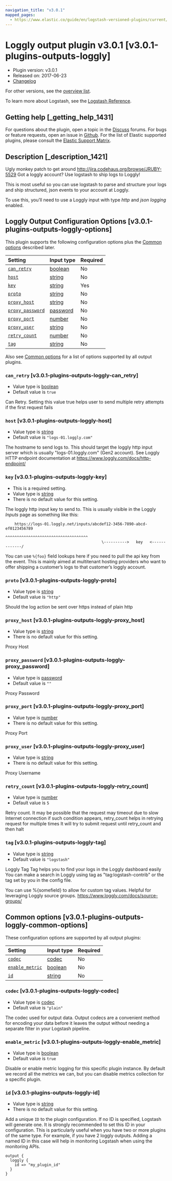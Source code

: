 ```yaml
---
navigation_title: "v3.0.1"
mapped_pages:
  - https://www.elastic.co/guide/en/logstash-versioned-plugins/current/v3.0.1-plugins-outputs-loggly.html
---
```


# Loggly output plugin v3.0.1 [v3.0.1-plugins-outputs-loggly]

* Plugin version: v3.0.1
* Released on: 2017-06-23
* [Changelog](https://github.com/logstash-plugins/logstash-output-loggly/blob/v3.0.1/CHANGELOG.md)

For other versions, see the [overview list](output-loggly-index.md).

To learn more about Logstash, see the [Logstash Reference](https://www.elastic.co/guide/en/logstash/current/index.html).

## Getting help [_getting_help_1431]

For questions about the plugin, open a topic in the [Discuss](http://discuss.elastic.co) forums. For bugs or feature requests, open an issue in [Github](https://github.com/logstash-plugins/logstash-output-loggly). For the list of Elastic supported plugins, please consult the [Elastic Support Matrix](https://www.elastic.co/support/matrix#matrix_logstash_plugins).

## Description [_description_1421]

Ugly monkey patch to get around <http://jira.codehaus.org/browse/JRUBY-5529> Got a loggly account? Use logstash to ship logs to Loggly!

This is most useful so you can use logstash to parse and structure your logs and ship structured, json events to your account at Loggly.

To use this, you’ll need to use a Loggly input with type *http* and *json logging* enabled.

## Loggly Output Configuration Options [v3.0.1-plugins-outputs-loggly-options]

This plugin supports the following configuration options plus the [Common options](v3-0-1-plugins-outputs-loggly.md#v3.0.1-plugins-outputs-loggly-common-options) described later.

| Setting | Input type | Required |
| :- | :- | :- |
| [`can_retry`](v3-0-1-plugins-outputs-loggly.md#v3.0.1-plugins-outputs-loggly-can_retry) | [boolean](/lsr/value-types.md#boolean) | No |
| [`host`](v3-0-1-plugins-outputs-loggly.md#v3.0.1-plugins-outputs-loggly-host) | [string](/lsr/value-types.md#string) | No |
| [`key`](v3-0-1-plugins-outputs-loggly.md#v3.0.1-plugins-outputs-loggly-key) | [string](/lsr/value-types.md#string) | Yes |
| [`proto`](v3-0-1-plugins-outputs-loggly.md#v3.0.1-plugins-outputs-loggly-proto) | [string](/lsr/value-types.md#string) | No |
| [`proxy_host`](v3-0-1-plugins-outputs-loggly.md#v3.0.1-plugins-outputs-loggly-proxy_host) | [string](/lsr/value-types.md#string) | No |
| [`proxy_password`](v3-0-1-plugins-outputs-loggly.md#v3.0.1-plugins-outputs-loggly-proxy_password) | [password](/lsr/value-types.md#password) | No |
| [`proxy_port`](v3-0-1-plugins-outputs-loggly.md#v3.0.1-plugins-outputs-loggly-proxy_port) | [number](/lsr/value-types.md#number) | No |
| [`proxy_user`](v3-0-1-plugins-outputs-loggly.md#v3.0.1-plugins-outputs-loggly-proxy_user) | [string](/lsr/value-types.md#string) | No |
| [`retry_count`](v3-0-1-plugins-outputs-loggly.md#v3.0.1-plugins-outputs-loggly-retry_count) | [number](/lsr/value-types.md#number) | No |
| [`tag`](v3-0-1-plugins-outputs-loggly.md#v3.0.1-plugins-outputs-loggly-tag) | [string](/lsr/value-types.md#string) | No |

Also see [Common options](v3-0-1-plugins-outputs-loggly.md#v3.0.1-plugins-outputs-loggly-common-options) for a list of options supported by all output plugins.

### `can_retry` [v3.0.1-plugins-outputs-loggly-can_retry]

* Value type is [boolean](/lsr/value-types.md#boolean)
* Default value is `true`

Can Retry. Setting this value true helps user to send multiple retry attempts if the first request fails

### `host` [v3.0.1-plugins-outputs-loggly-host]

* Value type is [string](/lsr/value-types.md#string)
* Default value is `"logs-01.loggly.com"`

The hostname to send logs to. This should target the loggly http input server which is usually "logs-01.loggly.com" (Gen2 account). See Loggly HTTP endpoint documentation at <https://www.loggly.com/docs/http-endpoint/>

### `key` [v3.0.1-plugins-outputs-loggly-key]

* This is a required setting.
* Value type is [string](/lsr/value-types.md#string)
* There is no default value for this setting.

The loggly http input key to send to. This is usually visible in the Loggly *Inputs* page as something like this:

```
    https://logs-01.loggly.net/inputs/abcdef12-3456-7890-abcd-ef0123456789
                                          ^^^^^^^^^^^^^^^^^^^^^^^^^^^^^^^^^^^^
                                          \---------->   key   <-------------/
```

You can use `%{foo}` field lookups here if you need to pull the api key from the event. This is mainly aimed at multitenant hosting providers who want to offer shipping a customer’s logs to that customer’s loggly account.

### `proto` [v3.0.1-plugins-outputs-loggly-proto]

* Value type is [string](/lsr/value-types.md#string)
* Default value is `"http"`

Should the log action be sent over https instead of plain http

### `proxy_host` [v3.0.1-plugins-outputs-loggly-proxy_host]

* Value type is [string](/lsr/value-types.md#string)
* There is no default value for this setting.

Proxy Host

### `proxy_password` [v3.0.1-plugins-outputs-loggly-proxy_password]

* Value type is [password](/lsr/value-types.md#password)
* Default value is `""`

Proxy Password

### `proxy_port` [v3.0.1-plugins-outputs-loggly-proxy_port]

* Value type is [number](/lsr/value-types.md#number)
* There is no default value for this setting.

Proxy Port

### `proxy_user` [v3.0.1-plugins-outputs-loggly-proxy_user]

* Value type is [string](/lsr/value-types.md#string)
* There is no default value for this setting.

Proxy Username

### `retry_count` [v3.0.1-plugins-outputs-loggly-retry_count]

* Value type is [number](/lsr/value-types.md#number)
* Default value is `5`

Retry count. It may be possible that the request may timeout due to slow Internet connection if such condition appears, retry\_count helps in retrying request for multiple times It will try to submit request until retry\_count and then halt

### `tag` [v3.0.1-plugins-outputs-loggly-tag]

* Value type is [string](/lsr/value-types.md#string)
* Default value is `"logstash"`

Loggly Tag Tag helps you to find your logs in the Loggly dashboard easily You can make a search in Loggly using tag as "tag:logstash-contrib" or the tag set by you in the config file.

You can use %{somefield} to allow for custom tag values. Helpful for leveraging Loggly source groups. <https://www.loggly.com/docs/source-groups/>

## Common options [v3.0.1-plugins-outputs-loggly-common-options]

These configuration options are supported by all output plugins:

| Setting | Input type | Required |
| :- | :- | :- |
| [`codec`](v3-0-1-plugins-outputs-loggly.md#v3.0.1-plugins-outputs-loggly-codec) | [codec](/lsr/value-types.md#codec) | No |
| [`enable_metric`](v3-0-1-plugins-outputs-loggly.md#v3.0.1-plugins-outputs-loggly-enable_metric) | [boolean](/lsr/value-types.md#boolean) | No |
| [`id`](v3-0-1-plugins-outputs-loggly.md#v3.0.1-plugins-outputs-loggly-id) | [string](/lsr/value-types.md#string) | No |

### `codec` [v3.0.1-plugins-outputs-loggly-codec]

* Value type is [codec](/lsr/value-types.md#codec)
* Default value is `"plain"`

The codec used for output data. Output codecs are a convenient method for encoding your data before it leaves the output without needing a separate filter in your Logstash pipeline.

### `enable_metric` [v3.0.1-plugins-outputs-loggly-enable_metric]

* Value type is [boolean](/lsr/value-types.md#boolean)
* Default value is `true`

Disable or enable metric logging for this specific plugin instance. By default we record all the metrics we can, but you can disable metrics collection for a specific plugin.

### `id` [v3.0.1-plugins-outputs-loggly-id]

* Value type is [string](/lsr/value-types.md#string)
* There is no default value for this setting.

Add a unique `ID` to the plugin configuration. If no ID is specified, Logstash will generate one. It is strongly recommended to set this ID in your configuration. This is particularly useful when you have two or more plugins of the same type. For example, if you have 2 loggly outputs. Adding a named ID in this case will help in monitoring Logstash when using the monitoring APIs.

```
output {
  loggly {
    id => "my_plugin_id"
  }
}
```
